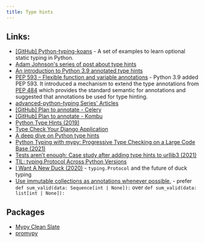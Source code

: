 ```yaml
---
title: Type hints
---
```


## Links:

- [[GitHub] Python-typing-koans](https://github.com/kracekumar/python-typing-koans/) - A set of examples to learn optional static typing in Python.
- [Adam Johnson's series of post about type hints](https://adamj.eu/tech/tag/mypy/)
- [An introduction to Python 3.9 annotated type hints](https://florian-dahlitz.de/articles/leverage-the-full-potential-of-type-hints)
- [PEP 593 – Flexible function and variable annotations](https://peps.python.org/pep-0593/) - 
Python 3.9 added PEP 593. It introduced a mechanism to extend the type annotations 
from [PEP 484](https://peps.python.org/pep-0484/) which provides the standard semantic for annotations and suggested that annotations be used for type hinting.
- [advanced-python-typing Series' Articles](https://dev.to/sobolevn/series/364)
- [[GitHub] Plan to annotate - Celery](https://github.com/celery/celery/issues/7394)
- [[GitHub] Plan to annotate - Kombu](https://github.com/celery/kombu/issues/1511)
- [Python Type Hints (2019)](https://www.kuniga.me/blog/2019/12/26/python-type-hints)
- [Type Check Your Django Application](https://kracekumar.com/post/type_check_your_django_app/)
- [A deep dive on Python type hints](https://vickiboykis.com/2019/07/08/a-deep-dive-on-python-type-hints/)
- [Python Typing with mypy: Progressive Type Checking on a Large Code Base (2021)](https://medium.com/alan/python-typing-with-mypy-progressive-type-checking-on-a-large-code-base-74e13356bd3a)
- [Tests aren’t enough: Case study after adding type hints to urllib3 (2021)](https://sethmlarson.dev/blog/tests-arent-enough-case-study-after-adding-types-to-urllib3)
- [TIL: typing.Protocol Across Python Versions](https://hynek.me/til/typing-protocol/)
- [I Want A New Duck (2020)](https://glyph.twistedmatrix.com/2020/07/new-duck.html) - `typing.Protocol` and the future of duck typing
- [Use immutable collections as annotations whenever possible.](https://twitter.com/raymondh/status/1566569890600943616) - prefer `def sum_valid(data: Sequence[int | None]):` over `def sum_valid(data: list[int | None]):`


## Packages

- [Mypy Clean Slate](https://github.com/geo7/mypy_clean_slate)
- [promypy](https://github.com/Kludex/promypy)
